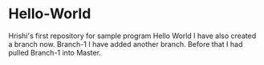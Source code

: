 # Hello-World
Hrishi's first repository for sample program Hello World
I have also created a branch now. Branch-1
I have added another branch. Before that I had pulled Branch-1 into Master.
